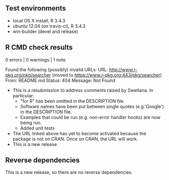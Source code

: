 ## Test environments

- local OS X install, R 3.4.3
- ubuntu 12.04 (on travis-ci), R 3.4.3
- win-builder (devel and release)

## R CMD check results

0 errors | 0 warnings | 1 note

Found the following (possibly) invalid URLs:
  URL: http://www.r-pkg.org/pkg/searcher (moved to https://www.r-pkg.org:443/pkg/searcher)
    From: README.md
    Status: 404
    Message: Not Found

- This is a resubmission to address comments raised by Swetlana. In particular:
   - "for R" has been omitted in the DESCRIPTION file.
   -  Software names have been put between single quotes (e.g.'Google') in the DESCRIPTION file.
   - Examples that could be run (e.g. non-error handler hooks) are now being run.
   - Added unit tests
- The URL linked above has yet to become activated because the package 
  is not on CRAN. Once on CRAN, the URL will work.
- This is a new release.


## Reverse dependencies

This is a new release, so there are no reverse dependencies.
